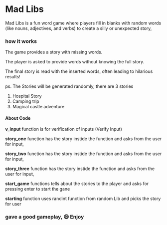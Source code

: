 # Mad Libs

Mad Libs is a fun word game where players fill in blanks with random words (like nouns, adjectives, and verbs) to create a silly or unexpected story,

### how it works
The game provides a story with missing words.

The player is asked to provide words without knowing the full story.

The final story is read with the inserted words, often leading to hilarious results!

ps. The Stories will be generated randomly, there are 3 stories 
1. Hospital Story
2. Camping trip
3. Magical castle adventure

#### About Code

**v_input** function is for verification of inputs (Verify Input)

**story_one** function has the story instide the function and asks from the user for input,

**story_two** function has the story instide the function and asks from the user for input,

**story_three** function has the story instide the function and asks from the user for input,

**start_game** functions tells about the stories to the player and asks for pressing enter to start the gane

**starting** function uses randint function from random Lib and picks the story for user 

### gave a good gameplay, :smile:  Enjoy
